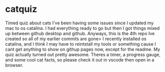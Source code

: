 # catquiz
Timed quiz about cats
I've been having some issues since I updated my mac to os catalina. I had everything ready to go but then I got things mixed up between github desktop and github. Anyways, this is the 4th repo Ive created so all of my earlier commits are gone>
I recently installed os catalina, and I think I may have to reintstall my tools or something cause I cant get anything to show on githup pages now, except for the readme. My quiz actually turned out pretty awesome. Theres a timer, a progress gauge, and some cool cat facts, so please check it out in vscode then open in a browser. 
